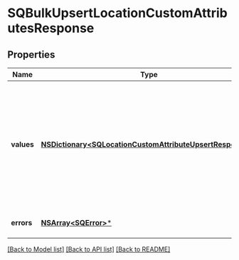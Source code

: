 # SQBulkUpsertLocationCustomAttributesResponse

## Properties
Name | Type | Description | Notes
------------ | ------------- | ------------- | -------------
**values** | [**NSDictionary&lt;SQLocationCustomAttributeUpsertResponse&gt;***](SQLocationCustomAttributeUpsertResponse.md) | A map of responses that correspond to individual upsert requests. Each response has the same ID as the corresponding request and contains either a &#x60;location_id&#x60; and &#x60;custom_attribute&#x60; or an &#x60;errors&#x60; field. | [optional] 
**errors** | [**NSArray&lt;SQError&gt;***](SQError.md) | Any errors that occurred during the request. | [optional] 

[[Back to Model list]](../README.md#documentation-for-models) [[Back to API list]](../README.md#documentation-for-api-endpoints) [[Back to README]](../README.md)


